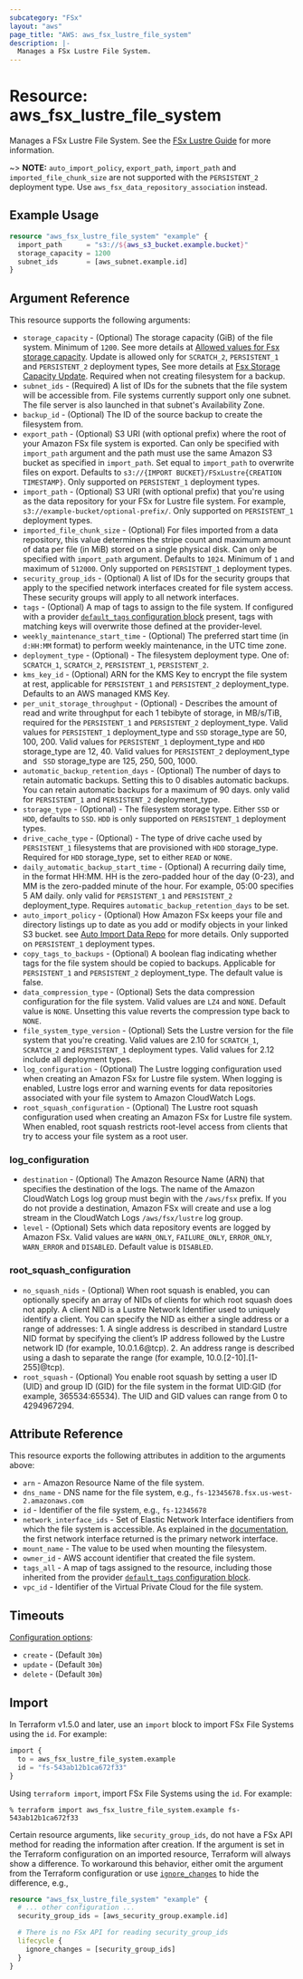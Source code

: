 ```yaml
---
subcategory: "FSx"
layout: "aws"
page_title: "AWS: aws_fsx_lustre_file_system"
description: |-
  Manages a FSx Lustre File System.
---
```


# Resource: aws_fsx_lustre_file_system

Manages a FSx Lustre File System. See the [FSx Lustre Guide](https://docs.aws.amazon.com/fsx/latest/LustreGuide/what-is.html) for more information.

~> **NOTE:** `auto_import_policy`, `export_path`, `import_path` and `imported_file_chunk_size` are not supported with the `PERSISTENT_2` deployment type. Use `aws_fsx_data_repository_association` instead.

## Example Usage

```terraform
resource "aws_fsx_lustre_file_system" "example" {
  import_path      = "s3://${aws_s3_bucket.example.bucket}"
  storage_capacity = 1200
  subnet_ids       = [aws_subnet.example.id]
}
```

## Argument Reference

This resource supports the following arguments:

* `storage_capacity` - (Optional) The storage capacity (GiB) of the file system. Minimum of `1200`. See more details at [Allowed values for Fsx storage capacity](https://docs.aws.amazon.com/fsx/latest/APIReference/API_CreateFileSystem.html#FSx-CreateFileSystem-request-StorageCapacity). Update is allowed only for `SCRATCH_2`, `PERSISTENT_1` and `PERSISTENT_2` deployment types, See more details at [Fsx Storage Capacity Update](https://docs.aws.amazon.com/fsx/latest/APIReference/API_UpdateFileSystem.html#FSx-UpdateFileSystem-request-StorageCapacity). Required when not creating filesystem for a backup.
* `subnet_ids` - (Required) A list of IDs for the subnets that the file system will be accessible from. File systems currently support only one subnet. The file server is also launched in that subnet's Availability Zone.
* `backup_id` - (Optional) The ID of the source backup to create the filesystem from.
* `export_path` - (Optional) S3 URI (with optional prefix) where the root of your Amazon FSx file system is exported. Can only be specified with `import_path` argument and the path must use the same Amazon S3 bucket as specified in `import_path`. Set equal to `import_path` to overwrite files on export. Defaults to `s3://{IMPORT BUCKET}/FSxLustre{CREATION TIMESTAMP}`. Only supported on `PERSISTENT_1` deployment types.
* `import_path` - (Optional) S3 URI (with optional prefix) that you're using as the data repository for your FSx for Lustre file system. For example, `s3://example-bucket/optional-prefix/`. Only supported on `PERSISTENT_1` deployment types.
* `imported_file_chunk_size` - (Optional) For files imported from a data repository, this value determines the stripe count and maximum amount of data per file (in MiB) stored on a single physical disk. Can only be specified with `import_path` argument. Defaults to `1024`. Minimum of `1` and maximum of `512000`. Only supported on `PERSISTENT_1` deployment types.
* `security_group_ids` - (Optional) A list of IDs for the security groups that apply to the specified network interfaces created for file system access. These security groups will apply to all network interfaces.
* `tags` - (Optional) A map of tags to assign to the file system. If configured with a provider [`default_tags` configuration block](https://registry.terraform.io/providers/hashicorp/aws/latest/docs#default_tags-configuration-block) present, tags with matching keys will overwrite those defined at the provider-level.
* `weekly_maintenance_start_time` - (Optional) The preferred start time (in `d:HH:MM` format) to perform weekly maintenance, in the UTC time zone.
* `deployment_type` - (Optional) - The filesystem deployment type. One of: `SCRATCH_1`, `SCRATCH_2`, `PERSISTENT_1`, `PERSISTENT_2`.
* `kms_key_id` - (Optional) ARN for the KMS Key to encrypt the file system at rest, applicable for `PERSISTENT_1` and `PERSISTENT_2` deployment_type. Defaults to an AWS managed KMS Key.
* `per_unit_storage_throughput` - (Optional) - Describes the amount of read and write throughput for each 1 tebibyte of storage, in MB/s/TiB, required for the `PERSISTENT_1` and `PERSISTENT_2` deployment_type. Valid values for `PERSISTENT_1` deployment_type and `SSD` storage_type are 50, 100, 200. Valid values for `PERSISTENT_1` deployment_type and `HDD` storage_type are 12, 40. Valid values for `PERSISTENT_2` deployment_type and ` SSD` storage_type are 125, 250, 500, 1000.
* `automatic_backup_retention_days` - (Optional) The number of days to retain automatic backups. Setting this to 0 disables automatic backups. You can retain automatic backups for a maximum of 90 days. only valid for `PERSISTENT_1` and `PERSISTENT_2` deployment_type.
* `storage_type` - (Optional) - The filesystem storage type. Either `SSD` or `HDD`, defaults to `SSD`. `HDD` is only supported on `PERSISTENT_1` deployment types.
* `drive_cache_type` - (Optional) - The type of drive cache used by `PERSISTENT_1` filesystems that are provisioned with `HDD` storage_type. Required for `HDD` storage_type, set to either `READ` or `NONE`.
* `daily_automatic_backup_start_time` - (Optional) A recurring daily time, in the format HH:MM. HH is the zero-padded hour of the day (0-23), and MM is the zero-padded minute of the hour. For example, 05:00 specifies 5 AM daily. only valid for `PERSISTENT_1` and `PERSISTENT_2` deployment_type. Requires `automatic_backup_retention_days` to be set.
* `auto_import_policy` - (Optional) How Amazon FSx keeps your file and directory listings up to date as you add or modify objects in your linked S3 bucket. see [Auto Import Data Repo](https://docs.aws.amazon.com/fsx/latest/LustreGuide/autoimport-data-repo.html) for more details. Only supported on `PERSISTENT_1` deployment types.
* `copy_tags_to_backups` - (Optional) A boolean flag indicating whether tags for the file system should be copied to backups. Applicable for `PERSISTENT_1` and `PERSISTENT_2` deployment_type. The default value is false.
* `data_compression_type` - (Optional) Sets the data compression configuration for the file system. Valid values are `LZ4` and `NONE`. Default value is `NONE`. Unsetting this value reverts the compression type back to `NONE`.
* `file_system_type_version` - (Optional) Sets the Lustre version for the file system that you're creating. Valid values are 2.10 for `SCRATCH_1`, `SCRATCH_2` and `PERSISTENT_1` deployment types. Valid values for 2.12 include all deployment types.
* `log_configuration` - (Optional) The Lustre logging configuration used when creating an Amazon FSx for Lustre file system. When logging is enabled, Lustre logs error and warning events for data repositories associated with your file system to Amazon CloudWatch Logs.
* `root_squash_configuration` - (Optional) The Lustre root squash configuration used when creating an Amazon FSx for Lustre file system. When enabled, root squash restricts root-level access from clients that try to access your file system as a root user.

### log_configuration

* `destination` - (Optional) The Amazon Resource Name (ARN) that specifies the destination of the logs. The name of the Amazon CloudWatch Logs log group must begin with the `/aws/fsx` prefix. If you do not provide a destination, Amazon FSx will create and use a log stream in the CloudWatch Logs `/aws/fsx/lustre` log group.
* `level` - (Optional) Sets which data repository events are logged by Amazon FSx. Valid values are `WARN_ONLY`, `FAILURE_ONLY`, `ERROR_ONLY`, `WARN_ERROR` and `DISABLED`. Default value is `DISABLED`.

### root_squash_configuration

* `no_squash_nids` - (Optional) When root squash is enabled, you can optionally specify an array of NIDs of clients for which root squash does not apply. A client NID is a Lustre Network Identifier used to uniquely identify a client. You can specify the NID as either a single address or a range of addresses: 1. A single address is described in standard Lustre NID format by specifying the client’s IP address followed by the Lustre network ID (for example, 10.0.1.6@tcp). 2. An address range is described using a dash to separate the range (for example, 10.0.[2-10].[1-255]@tcp).
* `root_squash` - (Optional) You enable root squash by setting a user ID (UID) and group ID (GID) for the file system in the format UID:GID (for example, 365534:65534). The UID and GID values can range from 0 to 4294967294.

## Attribute Reference

This resource exports the following attributes in addition to the arguments above:

* `arn` - Amazon Resource Name of the file system.
* `dns_name` - DNS name for the file system, e.g., `fs-12345678.fsx.us-west-2.amazonaws.com`
* `id` - Identifier of the file system, e.g., `fs-12345678`
* `network_interface_ids` - Set of Elastic Network Interface identifiers from which the file system is accessible. As explained in the [documentation](https://docs.aws.amazon.com/fsx/latest/LustreGuide/mounting-on-premises.html), the first network interface returned is the primary network interface.
* `mount_name` - The value to be used when mounting the filesystem.
* `owner_id` - AWS account identifier that created the file system.
* `tags_all` - A map of tags assigned to the resource, including those inherited from the provider [`default_tags` configuration block](https://registry.terraform.io/providers/hashicorp/aws/latest/docs#default_tags-configuration-block).
* `vpc_id` - Identifier of the Virtual Private Cloud for the file system.

## Timeouts

[Configuration options](https://developer.hashicorp.com/terraform/language/resources/syntax#operation-timeouts):

* `create` - (Default `30m`)
* `update` - (Default `30m`)
* `delete` - (Default `30m`)

## Import

In Terraform v1.5.0 and later, use an `import` block to import FSx File Systems using the `id`. For example:

```terraform
import {
  to = aws_fsx_lustre_file_system.example
  id = "fs-543ab12b1ca672f33"
}
```

Using `terraform import`, import FSx File Systems using the `id`. For example:

```console
% terraform import aws_fsx_lustre_file_system.example fs-543ab12b1ca672f33
```

Certain resource arguments, like `security_group_ids`, do not have a FSx API method for reading the information after creation. If the argument is set in the Terraform configuration on an imported resource, Terraform will always show a difference. To workaround this behavior, either omit the argument from the Terraform configuration or use [`ignore_changes`](https://www.terraform.io/docs/configuration/meta-arguments/lifecycle.html#ignore_changes) to hide the difference, e.g.,

```terraform
resource "aws_fsx_lustre_file_system" "example" {
  # ... other configuration ...
  security_group_ids = [aws_security_group.example.id]

  # There is no FSx API for reading security_group_ids
  lifecycle {
    ignore_changes = [security_group_ids]
  }
}
```
